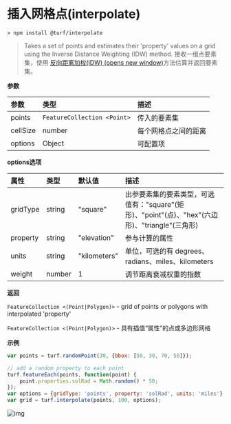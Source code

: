 # 插入网格点(interpolate)

```
> npm install @turf/interpolate
```

> Takes a set of points and estimates their 'property' values on a grid using the Inverse Distance Weighting (IDW) method.
> 接收一组点要素集，使用 [反向距离加权(IDW) (opens new window)](https://baike.baidu.com/item/反距离加权插值/3689866?fr=aladdin)方法估算并返回要素集。

**参数**

| 参数     | 类型                        | 描述                 |
| :------- | :-------------------------- | :------------------- |
| points   | `FeatureCollection <Point>` | 传入的要素集         |
| cellSize | number                      | 每个网格点之间的距离 |
| options  | Object                      | 可配置项             |

**options选项**

| 属性     | 类型   | 默认值       | 描述                                                         |
| :------- | :----- | :----------- | :----------------------------------------------------------- |
| gridType | string | "square"     | 出参要素集的要素类型，可选值有："square"(矩形)、"point"(点)、"hex"(六边形)、"triangle"(三角形) |
| property | string | "elevation"  | 参与计算的属性                                               |
| units    | string | "kilometers" | 单位，可选的有 degrees、radians、miles、kilometers           |
| weight   | number | 1            | 调节距离衰减权重的指数                                       |

**返回**

`FeatureCollection <(Point|Polygon)>` - grid of points or polygons with interpolated 'property'

`FeatureCollection <(Point|Polygon)>` - 具有插值“属性”的点或多边形网格

**示例**

```js
var points = turf.randomPoint(30, {bbox: [50, 30, 70, 50]});

// add a random property to each point
turf.featureEach(points, function(point) {
    point.properties.solRad = Math.random() * 50;
});
var options = {gridType: 'points', property: 'solRad', units: 'miles'};
var grid = turf.interpolate(points, 100, options);
```

![img](https://pzy-images.oss-cn-hangzhou.aliyuncs.com/img/interpolate.566a42c7.webp)